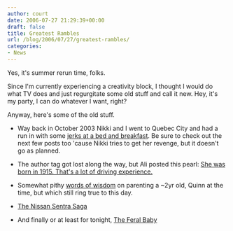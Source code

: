 ```yaml
---
author: court
date: 2006-07-27 21:29:39+00:00
draft: false
title: Greatest Rambles
url: /blog/2006/07/27/greatest-rambles/
categories:
- News
---
```


Yes, it's summer rerun time, folks.

Since I'm currently experiencing a creativity block, I thought I would do what TV does and just regurgitate some old stuff and call it new.  Hey, it's my party, I can do whatever I want, right?

Anyway, here's some of the old stuff.

- Way back in October 2003 Nikki and I went to Quebec City and had a run in with some [jerks at a bed and breakfast](http://www.vallentyne.com/blog/archives/2003/10/hyuk_hyuk_thats.html).  Be sure to check out the next few posts too 'cause Nikki tries to get her revenge, but it doesn't go as planned.

- The author tag got lost along the way, but Ali posted this pearl:  [She was born in 1915. That's a lot of driving experience.](http://www.vallentyne.com/blog/archives/2003/11/monday_mornings.html)

- Somewhat pithy [words of wisdom](http://www.vallentyne.com/blog/archives/2004/02/well_the_skatin.html) on parenting a ~2yr old, Quinn at the time, but which still ring true to this day.

- [The Nissan Sentra Saga](http://www.vallentyne.com/blog/archives/2004/04/this_just_in_fr.html)

- And finally or at least for tonight, [The Feral Baby](http://www.vallentyne.com/blog/archives/2004/09/its_been_two_we.html)
